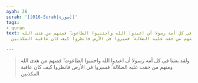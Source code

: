 ```yaml
---
ayah: 36
surah: '[[016-Surah|سورة]]'
tags:
- quran
text: ولقد بعثنا في كل أمة رسولا أن اعبدوا الله واجتنبوا الطاغوت ۖ فمنهم من هدى الله
  ومنهم من حقت عليه الضلالة ۚ فسيروا في الأرض فانظروا كيف كان عاقبة المكذبين

---
```

> ولقد بعثنا في كل أمة رسولا أن اعبدوا الله واجتنبوا الطاغوت ۖ فمنهم من هدى الله ومنهم من حقت عليه الضلالة ۚ فسيروا في الأرض فانظروا كيف كان عاقبة المكذبين
